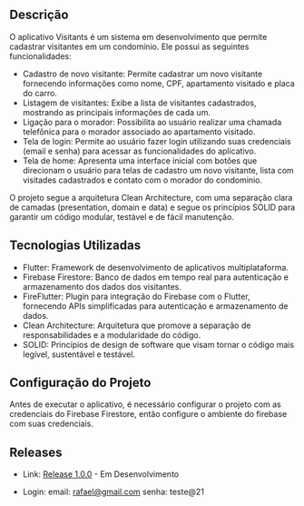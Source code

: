 

## Descrição

O aplicativo Visitants é um sistema em desenvolvimento que permite cadastrar visitantes em um condomínio. Ele possui as seguintes funcionalidades:

- Cadastro de novo visitante: Permite cadastrar um novo visitante fornecendo informações como nome, CPF, apartamento visitado e placa do carro.
- Listagem de visitantes: Exibe a lista de visitantes cadastrados, mostrando as principais informações de cada um.
- Ligação para o morador: Possibilita ao usuário realizar uma chamada telefônica para o morador associado ao apartamento visitado.
- Tela de login: Permite ao usuário fazer login utilizando suas credenciais (email e senha) para acessar as funcionalidades do aplicativo.
- Tela de home: Apresenta uma interface inicial com botões que direcionam o usuário para telas de cadastro um novo visitante, lista com visitades cadastrados e contato com o morador do condominio.

O projeto segue a arquitetura Clean Architecture, com uma separação clara de camadas (presentation, domain e data) e segue os princípios SOLID para garantir um código modular, testável e de fácil manutenção.

## Tecnologias Utilizadas

- Flutter: Framework de desenvolvimento de aplicativos multiplataforma.
- Firebase Firestore: Banco de dados em tempo real para autenticação e armazenamento dos dados dos visitantes.
- FireFlutter: Plugin para integração do Firebase com o Flutter, fornecendo APIs simplificadas para autenticação e armazenamento de dados.
- Clean Architecture: Arquitetura que promove a separação de responsabilidades e a modularidade do código.
- SOLID: Princípios de design de software que visam tornar o código mais legível, sustentável e testável.

## Configuração do Projeto

Antes de executar o aplicativo, é necessário configurar o projeto com as credenciais do Firebase Firestore, então configure o ambiente do firebase com suas credenciais.

## Releases

- Link: [Release 1.0.0](https://drive.google.com/file/d/1tG_Zi7fHgtY-HKjhtsbAe8D7JvGPXxyN/view?usp=sharing)  - Em Desenvolvimento

- Login:
email: rafael@gmail.com
senha: teste@21
